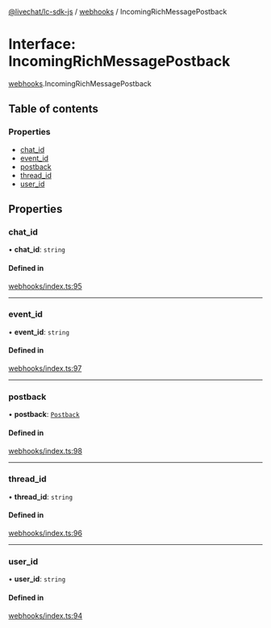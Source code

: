 [@livechat/lc-sdk-js](../README.md) / [webhooks](../modules/webhooks.md) / IncomingRichMessagePostback

# Interface: IncomingRichMessagePostback

[webhooks](../modules/webhooks.md).IncomingRichMessagePostback

## Table of contents

### Properties

- [chat\_id](webhooks.IncomingRichMessagePostback.md#chat_id)
- [event\_id](webhooks.IncomingRichMessagePostback.md#event_id)
- [postback](webhooks.IncomingRichMessagePostback.md#postback)
- [thread\_id](webhooks.IncomingRichMessagePostback.md#thread_id)
- [user\_id](webhooks.IncomingRichMessagePostback.md#user_id)

## Properties

### chat\_id

• **chat\_id**: `string`

#### Defined in

[webhooks/index.ts:95](https://github.com/livechat/lc-sdk-js/blob/125a327/src/webhooks/index.ts#L95)

___

### event\_id

• **event\_id**: `string`

#### Defined in

[webhooks/index.ts:97](https://github.com/livechat/lc-sdk-js/blob/125a327/src/webhooks/index.ts#L97)

___

### postback

• **postback**: [`Postback`](webhooks_structures_events.Postback.md)

#### Defined in

[webhooks/index.ts:98](https://github.com/livechat/lc-sdk-js/blob/125a327/src/webhooks/index.ts#L98)

___

### thread\_id

• **thread\_id**: `string`

#### Defined in

[webhooks/index.ts:96](https://github.com/livechat/lc-sdk-js/blob/125a327/src/webhooks/index.ts#L96)

___

### user\_id

• **user\_id**: `string`

#### Defined in

[webhooks/index.ts:94](https://github.com/livechat/lc-sdk-js/blob/125a327/src/webhooks/index.ts#L94)
